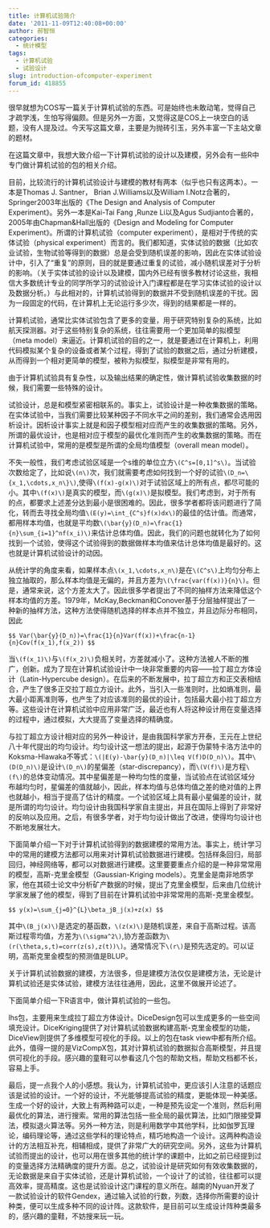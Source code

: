 ```yaml
---
title: 计算机试验简介
date: '2011-11-09T12:40:08+00:00'
author: 郝智恒
categories:
  - 统计模型
tags:
  - 计算机试验
  - 试验设计
slug: introduction-ofcomputer-experiment
forum_id: 418855
---
```


很早就想为COS写一篇关于计算机试验的东西。可是始终也未敢动笔，觉得自己才疏学浅，生怕写得偏颇。但是另外一方面，又觉得这是COS上一块空白的话题，没有人提及过。今天写这篇文章，主要是为抛砖引玉，另外丰富一下主站文章的题材。

在这篇文章中，我想大致介绍一下计算机试验的设计以及建模，另外会有一些R中专门做计算机试验的包的相关介绍。

目前，比较流行的计算机试验设计与建模的教材有两本（似乎也只有这两本）。一本是Thomas J. Santner， Brian J.Williams以及William I.Notz合著的，Springer2003年出版的《The Design and Analysis of Computer Experiment》。另外一本是Kai-Tai Fang ,Runze Li以及Agus Sudjianto合著的，2005年由Chapman&Hall出版的《Design and Modeling for Computer Experiment》。所谓的计算机试验（computer experiment），是相对于传统的实体试验（physical experiment）而言的。我们都知道，实体试验的数据（比如农业试验，生物试验等得到的数据）总是会受到随机误差的影响，因此在实体试验设计中，引入了“重复”的原则，目的就是要通过重复的试验，减小随机误差对于分析的影响。（关于实体试验的设计以及建模，国内外已经有很多教材讨论这些，我相信大多数统计专业的同学所学习的试验设计入门课程都是在学习实体试验的设计以及数据分析。）与此相对的，计算机试验得到的数据并不受到随机误差的干扰。因为一段固定的代码，在计算机上无论运行多少次，得到的结果都是一样的。

计算机试验，通常比实体试验包含了更多的变量，用于研究特别复杂的系统，比如航天探测器。对于这些特别复杂的系统，往往需要用一个更加简单的拟模型（meta model）来逼近。计算机试验的目的之一，就是要通过在计算机上，利用代码模拟某个复杂的设备或者某个过程，得到了试验的数据之后，通过分析建模，从而得到一个相对更简单的模型，被称为拟模型，拟模型是非常有用的。

由于计算机试验具有复杂性，以及输出结果的确定性，做计算机试验收集数据的时候，我们需要一些特殊的设计。

试验设计，总是和模型紧密相联系的。事实上，试验设计是一种收集数据的策略。在实体试验中，当我们需要比较某种因子不同水平之间的差别，我们通常会选用因析设计。因析设计事实上就是和因子模型相对应而产生的收集数据的策略。另外，所谓的最优设计，也是相对应于模型的最优化准则而产生的收集数据的策略。而在计算机试验中，常用的是模型是所谓的全局均值模型（overall mean model）。

不失一般性，我们考虑试验区域是一个s维的单位立方`\(C^s=[0,1]^s\)`。当试验次数给定了，比如说`\(n\)`次，我们就需要考虑如何找到一个好的试验`\(D_n=\{x_1,\cdots,x_n\}\)`,使得`\(f(x)-g(x)\)`对于试验区域上的所有点，都尽可能的小。其中`\(f(x)\)`是真实的模型，而`\(g(x)\)`是拟模型。我们考虑到，对于所有的点，都要求上述差分达到最小是很困难的。因此，很多学者都将该问题进行了简化，转而去寻找全局均值`\(E(y)=\int_{C^s}f(x)dx\)`的最佳的估计值。而通常，都用样本均值，也就是平均数`\(\bar{y}(D_n)=\frac{1}{n}\sum_{i=1}^nf(x_i)\)`来估计总体均值。因此，我们的问题也就转化为了如何找到一个试验，使得这个试验得到的数据做样本均值来估计总体均值是最好的。这也就是计算机试验设计的动因。

从统计学的角度来看，如果样本点`\(x_1,\cdots,x_n\)`是在`\(C^s\)`上均匀分布上独立抽取的，那么样本均值是无偏的，并且方差为`\(\frac{var(f(x))}{n}\)`。但是，通常来说，这个方差太大了。因此很多学者提出了不同的抽样方法来降低这个样本均值的方差。1979年，McKay,Beckman和Conover基于分层抽样提出了一种新的抽样方法，这种方法使得随机选择的样本点并不独立，并且边际分布相同，因此

`$$
  Var(\bar{y}(D_n))=\frac{1}{n}Var(f(x))+\frac{n-1}{n}Cov(f(x_1),f(x_2))
$$`

当`\(f(x_1)\)`与`\(f(x_2)\)`负相关时，方差就减小了。这种方法被人不断的推广，创新。成为了现在计算机试验设计中一块非常重要的内容——拉丁超立方体设计（Latin-Hypercube design）。在后来的不断发展中，拉丁超立方和正交表相结合，产生了很多正交拉丁超立方设计。此外，当引入一些准则时，比如熵准则，最大最小距离准则等，也产生了对应该准则的最优的设计，包括最大最小拉丁超立方等。这些设计在计算机试验中应用非常广泛，最近也有人将这种设计用在变量选择的过程中，通过模拟，大大提高了变量选择的精确度。

与拉丁超立方设计相对应的另外一种设计，是由我国科学家方开泰，王元在上世纪八十年代提出的均匀设计。均匀设计这一想法的提出，起源于伪蒙特卡洛方法中的Koksma-Hlawaka不等式：`\(|E(y)-\bar{y}(D_n)|\leq V(f)D(D_n)\)`。其中`\(D(D_n)\)`是设计`\(D_n\)`的星偏差（star-discrepancy），而`\(V(f)\)`是方程`\(f\)`的总体变动情况。其中星偏差是一种均匀性的度量，当试验点在试验区域分布越均匀时，星偏差的值就越小，因此，样本均值与总体均值之差的绝对值的上界也就越小，相当于提高了估计的精度。一个试验区域上具有最小星偏差的设计，就是所谓的均匀设计。均匀设计由我国科学家自主提出，并且在国际上得到了非常好的反响以及应用。之后，有很多学者，对于均匀设计做出了改进，使得均匀设计也不断地发展壮大。

下面简单介绍一下对于计算机试验得到的数据建模的常用方法。事实上，统计学习中的常用的建模方法都可以用来对计算机试验数据进行建模。包括样条回归，局部回归，神经网络等，都可以对数据进行建模。这里要要重点介绍的是一种非常常用的模型，高斯-克里金模型（Gaussian-Kriging models）。克里金是南非地质学家，他在其硕士论文中分析矿产数据的时候，提出了克里金模型，后来由几位统计学家发展了他的模型，得到了目前在计算机试验中非常常用的高斯-克里金模型。

`$$
y(x)=\sum_{j=0}^{L}\beta_jB_j(x)+z(x)
$$`

其中`\(B_j(x)\)`是选定的基函数，`\(z(x)\)`是随机误差，来自于高斯过程。该高斯过程零均值，方差为`\(\sigma^2\)`,协方差函数为`\(r(\theta,s,t)=corr(z(s),z(t))\)`。通常情况下`\(r\)`是预先选定的。可以证明，高斯克里金模型的预测值是BLUP。

关于计算机试验数据的建模，方法很多，但是建模方法仅仅是建模方法，无论是计算机试验还是实体试验，建模方法往往通用，因此，这里不做展开论述了。

下面简单介绍一下R语言中，做计算机试验的一些包。

lhs包，主要用来生成拉丁超立方体设计。DiceDesign包可以生成更多的一些空间填充设计。DiceKriging提供了对计算机试验数据构建高斯-克里金模型的功能，DiceView则提供了多维模型可视化的手段。以上的包在task view中都有所介绍。此外，值得一提的是VizCompX包，其对计算机试验的数据拟合高斯模型，并且提供可视化的手段。感兴趣的童鞋可以参看这几个包的帮助文档，帮助文档都不长，容易上手。

最后，提一点我个人的小感想。我认为，计算机试验中，更应该引人注意的话题应该是试验的设计。一个好的设计，不光能够提高试验的精度，更能体现一种美感。生成一个好的设计，大致上有两种路可以走，一种是预先设定一个准则，然后利用最优化的算法，进行搜索。常用的算法包括一些全局的最优算法，比如门限接受算法，模拟退火算法等。另外一种方法，则是利用数学中其他学科，比如伽罗瓦理论，编码理论等，通过这些学科的理论特点，精巧地构造一个设计。这两种构造设计的方法相互补充，相辅相成，提供了非常广大的研究空间。另外，这些为计算机试验而提出的设计，也可以用在很多其他的统计学的课题中，比如之前已经提到过的变量选择方法精确度的提升方面。总之，试验设计是研究如何有效收集数据的，无论数据是来自于实体试验，还是计算机试验，一个设计了的试验，往往都可以提高效率，提高精度。这也是试验设计这门课程的意义所在。越南的Nyuan开发了一款试验设计的软件Gendex，通过输入试验的行数，列数，选择你所需要的设计种类，便可以生成多种不同的设计阵。这款软件，是目前可以生成设计阵种类最多的，感兴趣的童鞋，不妨搜来玩一玩。
